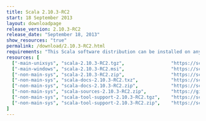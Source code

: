 ```yaml
---
title: Scala 2.10.3-RC2
start: 18 September 2013
layout: downloadpage
release_version: 2.10.3-RC2
release_date: "September 18, 2013"
show_resources: "true"
permalink: /download/2.10.3-RC2.html
requirements: "This Scala software distribution can be installed on any Unix-like or Windows system. It requires the Java runtime version 1.6 or later, which can be downloaded <a href='http://www.java.com/'>here</a>."
resources: [
  ["-main-unixsys", "scala-2.10.3-RC2.tgz",                 "https://scala-lang.org/files/archive/scala-2.10.3-RC2.tgz",                           "Mac OS X, Unix, Cygwin",     "20 MB"],
  ["-main-windows", "scala-2.10.3-RC2.msi",                 "https://scala-lang.org/files/archive/scala-2.10.3-RC2.msi",                           "Windows (msi installer)",    "60 MB"],
  ["-non-main-sys", "scala-2.10.3-RC2.zip",                 "https://scala-lang.org/files/archive/scala-2.10.3-RC2.zip",                           "Windows",                    "29 MB"],
  ["-non-main-sys", "scala-docs-2.10.3-RC2.txz",            "https://scala-lang.org/files/archive/scala-docs-2.10.3-RC2.txz",                      "API docs",                   "4 MB"],
  ["-non-main-sys", "scala-docs-2.10.3-RC2.zip",            "https://scala-lang.org/files/archive/scala-docs-2.10.3-RC2.zip",                      "API docs",                   "33 MB"],
  ["-non-main-sys", "scala-sources-2.10.3-RC2.zip",         "https://github.com/scala/scala/archive/v2.10.3-RC2.tar.gz",     "sources",                    ""],
  ["-non-main-sys", "scala-tool-support-2.10.3-RC2.tgz",    "https://scala-lang.org/files/archive/scala-tool-support-2.10.3-RC2.tgz",              "Scala Tool Support (tgz)",   "25 KB"],
  ["-non-main-sys", "scala-tool-support-2.10.3-RC2.zip",    "https://scala-lang.org/files/archive/scala-tool-support-2.10.3-RC2.zip",              "Scala Tool Support (zip)",   "46 KB"]
]
---
```



